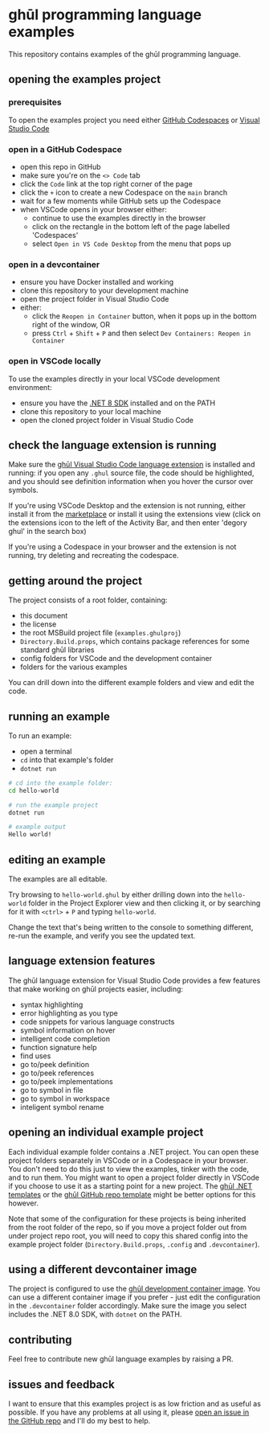 # ghūl programming language examples

This repository contains examples of the ghūl programming language. 

## opening the examples project

### prerequisites

To open the examples project you need either [GitHub Codespaces](https://github.com/features/codespaces) or [Visual Studio Code](https://code.visualstudio.com/)

### open in a GitHub Codespace
- open this repo in GitHub
- make sure you're on the `<> Code` tab
- click the `Code` link at the top right corner of the page
- click the `+` icon to create a new Codespace on the `main` branch
- wait for a few moments while GitHub sets up the Codespace
- when VSCode opens in your browser either:
  - continue to use the examples directly in the browser
  - click on the rectangle in the bottom left of the page labelled 'Codespaces'
  - select `Open in VS Code Desktop` from the menu that pops up

### open in a devcontainer
- ensure you have Docker installed and working
- clone this repository to your development machine
- open the project folder in Visual Studio Code 
- either:
  - click the `Reopen in Container` button, when it pops up in the bottom right of the window, OR
  - press `Ctrl` + `Shift` + `P` and then select `Dev Containers: Reopen in Container` 

### open in VSCode locally
To use the examples directly in your local VSCode development environment:

- ensure you have the [.NET 8 SDK](https://dotnet.microsoft.com/en-us/download/dotnet/8.0) installed and on the PATH
- clone this repository to your local machine
- open the cloned project folder in Visual Studio Code

## check the language extension is running

Make sure the [ghūl Visual Studio Code language extension](https://marketplace.visualstudio.com/items?itemName=degory.ghul) is installed and running: if you open any `.ghul` source file, the code should be highlighted, and you should see definition information when you hover the cursor over symbols.

If you're using VSCode Desktop and the extension is not running, either install it from the [marketplace](https://marketplace.visualstudio.com/items?itemName=degory.ghul) or install it using the extensions view (click on the extensions icon to the left of the Activity Bar, and then enter 'degory ghul' in the search box)

If you're using a Codespace in your browser and the extension is not running, try deleting and recreating the codespace.

## getting around the project
The project consists of a root folder, containing:
- this document
- the license
- the root MSBuild project file (`examples.ghulproj`)
- `Directory.Build.props`, which contains package references for some standard ghūl libraries
- config folders for VSCode and the development container
- folders for the various examples

You can drill down into the different example folders and view and edit the code.

## running an example
To run an example:
- open a terminal 
- `cd` into that example's folder
- `dotnet run`

```sh
# cd into the example folder:
cd hello-world

# run the example project
dotnet run

# example output
Hello world!
```

## editing an example
The examples are all editable.

Try browsing to `hello-world.ghul` by either drilling down into the `hello-world` folder in the Project Explorer view and then clicking it, or by searching for it with `<ctrl>` + `P` and typing `hello-world`.

Change the text that's being written to the console to something different, re-run the example, and verify you see the updated text.

## language extension features
The ghūl language extension for Visual Studio Code provides a few features that make working on ghūl projects easier, including:

- syntax highlighting
- error highlighting as you type
- code snippets for various language constructs
- symbol information on hover
- intelligent code completion
- function signature help
- find uses
- go to/peek definition
- go to/peek references
- go to/peek implementations
- go to symbol in file
- go to symbol in workspace
- inteligent symbol rename

## opening an individual example project

Each individual example folder contains a .NET project. You can open these project folders separately in VSCode or in a Codespace in your browser. You don't need to do this just to view the examples, tinker with the code, and to run them. You might want to open a project folder directly in VSCode if you choose to use it as a starting point for a new project. The [ghūl .NET templates](https://www.nuget.org/packages/ghul.templates) or the [ghūl GitHub repo template](https://github.com/degory/ghul-repository-template) might be better options for this however.

Note that some of the configuration for these projects is being inherited from the root folder of the repo, so if you move a project folder out from under project repo root, you will need to copy this shared config into the example project folder (`Directory.Build.props`, `.config` and `.devcontainer`).

## using a different devcontainer image

The project is configured to use the [ghūl development container image](https://github.com/degory/ghul/pkgs/container/ghul%2Fdevcontainer). You can use a different container image if you prefer - just edit the configuration in the `.devcontainer` folder accordingly. Make sure the image you select includes the .NET 8.0 SDK, with `dotnet` on the PATH.

## contributing

Feel free to contribute new ghūl language examples by raising a PR.

## issues and feedback

I want to ensure that this examples project is as low friction and as useful as possible. If you have any problems at all using it, please [open an issue in the GitHub repo](https://github.com/degory/ghul-examples/issues/new/choose) and I'll do my best to help.
